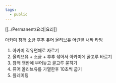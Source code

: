```yaml
---
tags:
  - public
---
```

[[../Permanent/요리|요리]]

아카미
참깨
소금 후추
퓨어 올리브유
어린잎 새싹
라임

1. 아카미 직유면체로 자르기
2. 올리브유 + 소금 + 후추 섞어서 아카미에 골고루 바르기
3. 참깨 쟁반에 부어놓고 골고루 묻히기
4. 퓨어 올리브유를 가열한후 10초씩 굽기
5. 플레이팅

